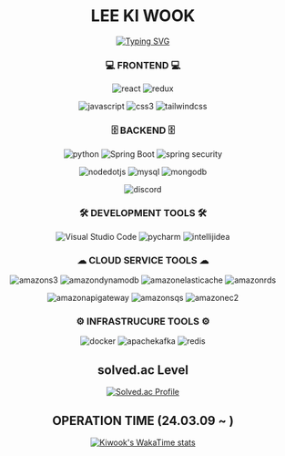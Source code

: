 
<div align=center>
  <h1>LEE KI WOOK</h1>
  <a href="https://git.io/typing-svg"><img src="https://readme-typing-svg.demolab.com?font=Anta&size=30&duration=2000&pause=500&color=F70000&background=FFFFFF00&center=true&vCenter=true&random=false&width=1012&height=80&lines=RAVE;WORKOUT;CODING;LIKE+IT" alt="Typing SVG" /></a>
</div>

<div align=center>
  
### 💻 FRONTEND 💻
![react](https://img.shields.io/badge/react-61DAFB.svg?&style=for-the-badge&logo=react&logoColor=white)
![redux](https://img.shields.io/badge/redux-764ABC.svg?&style=for-the-badge&logo=redux&logoColor=white)

![javascript](https://img.shields.io/badge/javascript-F7DF1E.svg?&style=for-the-badge&logo=javascript&logoColor=white)
![css3](https://img.shields.io/badge/css3-1572B6.svg?&style=for-the-badge&logo=css3&logoColor=white)
![tailwindcss](https://img.shields.io/badge/tailwindcss-06B6D4.svg?&style=for-the-badge&logo=tailwindcss&logoColor=white)

### 🗄️ BACKEND 🗄️
![python](https://img.shields.io/badge/python-3776AB.svg?&style=for-the-badge&logo=python&logoColor=white)
![Spring Boot](https://img.shields.io/badge/Spring%20Boot-6DB33F.svg?&style=for-the-badge&logo=Spring%20Boot&logoColor=white)
![spring security](https://img.shields.io/badge/Spring%20Security-6DB33F.svg?&style=for-the-badge&logo=Spring%20Security&logoColor=white)

![nodedotjs](https://img.shields.io/badge/node%2Ejs-339933.svg?&style=for-the-badge&logo=node%2Ejs&logoColor=white)
![mysql](https://img.shields.io/badge/mysql-4479A1.svg?&style=for-the-badge&logo=mysql&logoColor=white)
![mongodb](https://img.shields.io/badge/mongodb-47A248.svg?&style=for-the-badge&logo=mongodb&logoColor=white)

![discord](https://img.shields.io/badge/discord%20bot-5865F2.svg?&style=for-the-badge&logo=discord&logoColor=white)

### 🛠️ DEVELOPMENT TOOLS 🛠️
![Visual Studio Code](https://img.shields.io/badge/Visual%20Studio%20Code-007ACC.svg?&style=for-the-badge&logo=Visual%20Studio%20Code&logoColor=white)
![pycharm](https://img.shields.io/badge/pycharm-000000.svg?&style=for-the-badge&logo=pycharm&logoColor=white)
![intellijidea](https://img.shields.io/badge/intellij%20idea-000000.svg?&style=for-the-badge&logo=intellij%20idea&logoColor=white)


### ☁ CLOUD SERVICE TOOLS ☁
![amazons3](https://img.shields.io/badge/amazon%20s3-569A31.svg?&style=for-the-badge&logo=amazon%20s3&logoColor=white)
![amazondynamodb](https://img.shields.io/badge/amazon%20dynamodb-4053D6.svg?&style=for-the-badge&logo=amazondynamodb&logoColor=white)
![amazonelasticache](https://img.shields.io/badge/amazon%20elasticache-C925D1.svg?&style=for-the-badge&logo=amazonelasticache&logoColor=white)
![amazonrds](https://img.shields.io/badge/amazon%20rds-527FFF.svg?&style=for-the-badge&logo=amazonrds&logoColor=white)

![amazonapigateway](https://img.shields.io/badge/amazon%20api%20gateway-FF4F8B.svg?&style=for-the-badge&logo=amazonapigateway&logoColor=white)
![amazonsqs](https://img.shields.io/badge/amazon%20sqs-FF4F8B.svg?&style=for-the-badge&logo=amazonsqs&logoColor=white)
![amazonec2](https://img.shields.io/badge/amazon%20ec2-FF9900.svg?&style=for-the-badge&logo=amazon%20ec2&logoColor=white)

### ⚙️ INFRASTRUCURE TOOLS ⚙️
![docker](https://img.shields.io/badge/docker-2496ED.svg?&style=for-the-badge&logo=docker&logoColor=white)
![apachekafka](https://img.shields.io/badge/apache%20kafka-231F20.svg?&style=for-the-badge&logo=apachekafka&logoColor=white)
![redis](https://img.shields.io/badge/redis-FF4438.svg?&style=for-the-badge&logo=redis&logoColor=white)


## solved.ac Level
[![Solved.ac Profile](http://mazassumnida.wtf/api/v2/generate_badge?boj=tizmfns1218)](https://solved.ac/tizmfns1218/)

## OPERATION TIME (24.03.09 ~ )
[![Kiwook's WakaTime stats](https://github-readme-stats.vercel.app/api/wakatime?username=kiwoook&langs_count=10&theme=dark#gh-dark-mode-only&locale=kr)](https://github.com/anuraghazra/github-readme-stats)
  
</div>




